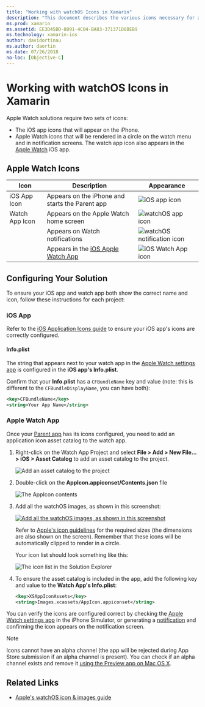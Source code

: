 ```yaml
---
title: "Working with watchOS Icons in Xamarin"
description: "This document describes the various icons necessary for a watchOS application and how to set up a solution to include these icons."
ms.prod: xamarin
ms.assetid: EE3D45BD-8091-4C04-BA83-371371D8BEB9
ms.technology: xamarin-ios
author: davidortinau
ms.author: daortin
ms.date: 07/26/2018
no-loc: [Objective-C]
---
```


# Working with watchOS Icons in Xamarin

Apple Watch solutions require two sets of icons:

- The iOS app icons that will appear on the iPhone.
- Apple Watch icons that will be rendered in a circle
  on the watch menu and in notification screens. The watch
  app icon also appears in the [Apple Watch](~/ios/watchos/app-fundamentals/settings.md)
  iOS app.

## Apple Watch Icons

|Icon|Description|Appearance|
|-|-|-|
|iOS App Icon|Appears on the iPhone and starts the Parent app|![iOS app icon](icons-images/icon-ios.png)|
|Watch App Icon|Appears on the Apple Watch home screen|![watchOS app icon](icons-images/icon-home.png)|
||Appears on Watch notifications|![watchOS notification icon](icons-images/notification-icon.png)|
||Appears in the [iOS Apple Watch App](~/ios/watchos/app-fundamentals/settings.md)|![iOS Watch App icon](icons-images/watch-app-sml.png)|

## Configuring Your Solution

To ensure your iOS app and watch app both show the correct
  name and icon, follow these instructions for each project:

### iOS App

Refer to the [iOS Application Icons guide](~/ios/app-fundamentals/images-icons/app-icons.md)
  to ensure your iOS app's icons are correctly configured.

#### Info.plist

The string that appears next to your watch app in the [Apple Watch settings app](~/ios/watchos/app-fundamentals/settings.md) is configured in the
**iOS app's Info.plist**.

Confirm that your **Info.plist** has a `CFBundleName` key and value (note:
  this is different to the `CFBundleDisplayName`, you can have both):

```xml
<key>CFBundleName</key>
<string>Your App Name</string>
```

### Apple Watch App

Once your [Parent app](~/ios/watchos/app-fundamentals/parent-app.md) has
  its icons configured, you need to add an application icon
  asset catalog to the watch app.

1. Right-click on the Watch App Project and select
    **File > Add > New File... > iOS > Asset Catalog** to add an
    asset catalog to the project.

    ![Add an asset catalog to the project](icons-images/newasset.png)

2. Double-click on the **AppIcon.appiconset/Contents.json** file

    ![The AppIcon contents](icons-images/xcassets-iconset-sml.png)

3. Add all the watchOS images, as shown in this screenshot:

    [![Add all the watchOS images, as shown in this screenshot](icons-images/appicons-sml.png)](icons-images/appicons.png#lightbox)

    Refer to [Apple's icon guidelines](https://developer.apple.com/design/human-interface-guidelines/watchos/icons-and-images/menu-icons/) for the required sizes
    (the dimensions are also shown on the screen). Remember
    that these icons will be automatically clipped to render
    in a circle.

    Your icon list should look something like this:

    ![The icon list in the Solution Explorer](icons-images/xcassets-complete-sml.png)

4. To ensure the asset catalog is included in the app, add
  the following key and value to the **Watch App's Info.plist**:

    ```xml
    <key>XSAppIconAssets</key>
    <string>Images.xcassets/AppIcon.appiconset</string>
    ```

You can verify the icons are configured correct by checking
  the [Apple Watch settings app](~/ios/watchos/app-fundamentals/settings.md)
  in the iPhone Simulator, or generating a [notification](~/ios/watchos/platform/notifications.md)
  and confirming the icon appears on the notification screen.

> [!NOTE]
> Icons cannot have an alpha channel (the app will be rejected during App Store submission if an alpha channel is present). You can check if an alpha channel exists and remove it [using the Preview app on Mac OS X](~/ios/watchos/troubleshooting.md#noalpha).

## Related Links

- [Apple's watchOS icon & images guide](https://developer.apple.com/design/human-interface-guidelines/watchos/icons-and-images/)
